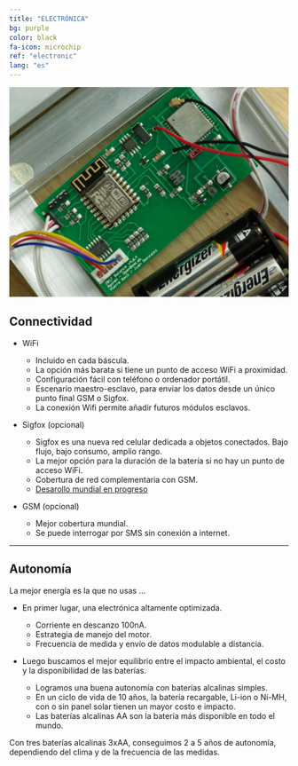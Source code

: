 ```yaml
---
title: "ELECTRÓNICA"
bg: purple
color: black
fa-icon: microchip
ref: "electronic"
lang: "es"
---
```


![IMGP9367.jpg](img/IMGP9367.jpg)

## Connectividad

- WiFi
  * Incluido en cada báscula.
  * La opción más barata si tiene un punto de acceso WiFi a proximidad.
  * Configuración fácil con teléfono o ordenador portátil.
  * Escenario maestro-esclavo, para enviar los datos desde un único punto final GSM o Sigfox.
   * La conexión Wifi permite añadir futuros módulos esclavos.

- Sigfox (opcional)
  * Sigfox es una nueva red celular dedicada a objetos conectados. Bajo flujo, bajo consumo, amplio rango.
  * La mejor opción para la duración de la batería si no hay un punto de acceso WiFi.
  * Cobertura de red complementaria con GSM.
  * [Desarollo mundial en progreso](https://www.sigfox.com/en/coverage)

- GSM (opcional)
  * Mejor cobertura mundial.
  * Se puede interrogar por SMS sin conexión a internet.
  
-------------------------
  
## Autonomía

La mejor energía es la que no usas ...

- En primer lugar, una electrónica altamente optimizada.
  * Corriente en descanzo 100nA.
  * Estrategia de manejo del motor.
  * Frecuencia de medida y envío de datos modulable a distancia.

- Luego buscamos el mejor equilibrio entre el impacto ambiental, el costo y la disponibilidad de las baterías.
  * Logramos una buena autonomía con baterías alcalinas simples.
  * En un ciclo de vida de 10 años, la batería recargable, Li-ion o Ni-MH, con o sin panel solar tienen un mayor costo e impacto.
  * Las baterías alcalinas AA son la batería más disponible en todo el mundo.

Con tres baterías alcalinas 3xAA, conseguimos 2 a 5 años de autonomía, dependiendo del clima y de la frecuencia de las medidas.



